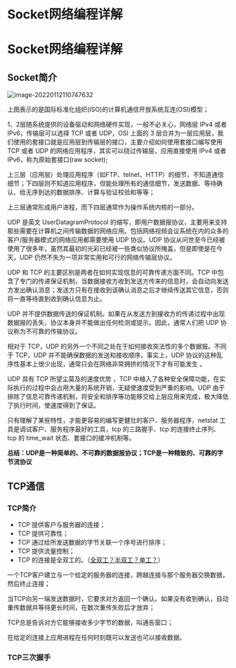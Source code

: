 # Socket网络编程详解


<!--more-->

# Socket网络编程详解

## Socket简介

![image-20220112110747632](https://s2.loli.net/2022/01/12/DoTLUd6Zef7W5hY.png)

上图表示的是国际标准化组织(ISO)的计算机通信开放系统互连(OSI)模型；

1、2层随系统提供的设备驱动和网络硬件实现，一般不必关心，网络层 IPv4 或者 IPv6，传输层可以选择 TCP 或者 UDP，OSI 上面的 3 层合并为一层应用层，我们使用的套接口就是应用层到传输层的接口，主要介绍如何使用套接口编写使用 TCP 或者 UDP 的网络应用程序，其实可以绕过传输层，应用直接使用 IPv4 或者 IPv6，称为原始套接口(raw socket);

上三层（应用层）处理应用程序（如FTP、telnet、HTTP）的细节，不知道通信细节；下四层则不知道应用程序，但能处理所有的通信细节，发送数据、等待确认、给无序到达的数据排序、计算与验证校验和等等；

上三层通常形成用户进程，而下四层通常作为操作系统内核的一部分。

UDP 是英文 UserDatagramProtocol 的缩写，即用户数据报协议，主要用来支持那些需要在计算机之间传输数据的网络应用。包括网络视频会议系统在内的众多的客户/服务器模式的网络应用都需要使用 UDP 协议。UDP 协议从问世至今已经被使用了很多年，虽然其最初的光彩已经被一些类似协议所掩盖，但是即使是在今天，UDP 仍然不失为一项非常实用和可行的网络传输层协议。

 UDP 和 TCP 的主要区别是两者在如何实现信息的可靠传递方面不同。TCP 中包含了专门的传递保证机制，当数据接收方收到发送方传来的信息时，会自动向发送方发出确认消息；发送方只有在接收到该确认消息之后才继续传送其它信息，否则将一直等待直到收到确认信息为止。

 UDP 并不提供数据传送的保证机制。如果在从发送方到接收方的传递过程中出现数据报的丢失，协议本身并不能做出任何检测或提示。因此，通常人们把 UDP 协议称为不可靠的传输协议。

 相对于 TCP，UDP 的另外一个不同之处在于如何接收突法性的多个数据报。不同于 TCP，UDP 并不能确保数据的发送和接收顺序，事实上，UDP 协议的这种乱序性基本上很少出现，通常只会在网络非常拥挤的情况下才有可能发生 。

UDP 具有 TCP 所望尘莫及的速度优势 ，TCP 中植入了各种安全保障功能，在实际执行的过程中会占用大量的系统开销，无疑使速度受到严重的影响。UDP 由于排除了信息可靠传递机制，将安全和排序等功能移交给上层应用来完成，极大降低了执行时间，使速度得到了保证。

只有理解了某些特性，才能更容易的编写更健壮的客户、服务器程序，netstat 工具是调试客户、服务程序最好的工具，tcp 的三路握手、tcp 的连接终止序列、tcp 的 time_wait 状态、套接口的缓冲机制等。

**总结：UDP是一种简单的、不可靠的数据报协议；TCP是一种精致的、可靠的字节流协议**

## TCP通信

### TCP简介

- TCP 提供客户与服务器的连接；
- TCP 提供可靠性；
- TCP 通过给所发送数据的字节关联一个序号进行排序；
- TCP 提供流量控制；
- TCP 的连接是全双工的。（[全双工？半双工？单工？](/全双工，半双工与单工)）

一个TCP客户建立与一个给定的服务器的连接，跨越连接与那个服务器交换数据，然后终止连接；

当TCP向另一端发送数据时，它要求对方返回一个确认。如果没有收到确认，自动重传数据并等待更长时间，在数次重传失败后才放弃；

TCP总是告诉对方它能够接收多少字节的数据，叫通告窗口；

在给定的连接上应用进程在任何时刻既可以发送也可以接收数据。

### TCP三次握手


